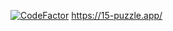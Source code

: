 [![CodeFactor](https://www.codefactor.io/repository/github/hiraginoyuki/15-puzzle.app/badge)](https://www.codefactor.io/repository/github/hiraginoyuki/15-puzzle.app)
https://15-puzzle.app/
